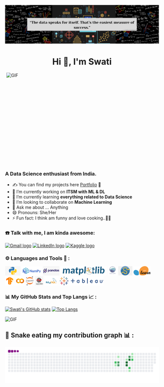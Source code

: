 <img src="https://raw.githubusercontent.com/Swati5140/Swati5140/master/images/git_banner1.png" />

<h1 align="center">Hi 👋, I'm Swati</h1>

<img align="right" alt="GIF" src="https://raw.githubusercontent.com/Swati5140/arsentieva/main/code.gif?raw=true" width="500" height="320" />

<h3 align="left">A Data Science enthusiast from India.</h3>

- ✍ You can find my projects here [Portfolio] 📑
- 🔭 I’m currently working on **ITSM with ML & DL**
- 🌱 I’m currently learning **everything related to Data Science**
- 👯 I’m looking to collaborate on **Machine Learning**
- 💬 Ask me about ... Anything
- 😄 Pronouns: She/Her
- ⚡ Fun fact: I think am funny and love cooking..👩‍🍳


### ☎️ Talk with me, I am kinda awesome:

[<img src="https://img.shields.io/badge/Gmail-282C34?logo=gmail&logoColor=D14836" alt="Gmail logo" title="Gmail" height="25" />](mailto:iamswatisachan@gmail.com)
[<img src="https://img.shields.io/badge/LinkedIn-282C34?logo=linkedin&logoColor=0077B5" alt="LinkedIn logo" title="LinkedIn" height="25" />](https://linkedin.com/in/swatisachan)
[<img src="https://img.shields.io/badge/Kaggle-282C34?logo=kaggle&logoColor=0077B5" alt="Kaggle logo" title="Kaggle" height="25" />](https://kaggle.com/Swati5140)



### ⚙️ Languages and Tools 🔧 :

<code><img height="30" src="https://raw.githubusercontent.com/Swati5140/Swati5140/master/icons/python.png"></code>
<code><img height="30" src="https://raw.githubusercontent.com/Swati5140/Swati5140/master/icons/numpy.png"></code>
<code><img height="30" src="https://raw.githubusercontent.com/Swati5140/Swati5140/master/icons/pandas.png"></code>
<code><img height="30" src="https://raw.githubusercontent.com/Swati5140/Swati5140/master/icons/matplotlib.png"></code>
<code><img height="30" src="https://raw.githubusercontent.com/Swati5140/Swati5140/master/icons/seaborn.png"></code>
<code><img height="30" src="https://raw.githubusercontent.com/Swati5140/Swati5140/master/icons/scipy.png"></code>
<code><img height="30" src="https://raw.githubusercontent.com/Swati5140/Swati5140/master/icons/sklearn.png"></code>
<code><img height="30" src="https://raw.githubusercontent.com/Swati5140/Swati5140/master/icons/tensorflow.png"></code>
<code><img height="30" src="https://raw.githubusercontent.com/Swati5140/Swati5140/master/icons/colab.png"></code>
<code><img height="30" src="https://raw.githubusercontent.com/Swati5140/Swati5140/master/icons/jupyter.png"></code>
<code><img height="30" src="https://raw.githubusercontent.com/Swati5140/Swati5140/master/icons/spyder.png"></code>
<code><img height="30" src="https://raw.githubusercontent.com/Swati5140/Swati5140/master/icons/mysql.png"></code>
<code><img height="30" src="https://raw.githubusercontent.com/Swati5140/Swati5140/master/icons/tableau.png"></code>



### 📊 My GitHub Stats and Top Langs 📈 :

[![Swati's GitHub stats](https://github-readme-stats.vercel.app/api?username=Swati5140&show_icons=true&theme=dracula)](https://github.com/Swati5140/Swati5140)
[![Top Langs](https://github-readme-stats.vercel.app/api/top-langs/?username=Swati5140&layout=compact)](https://github.com/Swati5140/Swati5140)

[Portfolio]: https://swati5140.github.io/data_science_port/

<img align="center" alt="GIF" src="https://raw.githubusercontent.com/Swati5140/arsentieva/main/coder.gif?raw=true" width="650" height="450" />



## 🐍 Snake eating my contribution graph 📊 :
![snake gif](https://github.com/Swati5140/Swati5140/blob/output/github-contribution-grid-snake.gif)
